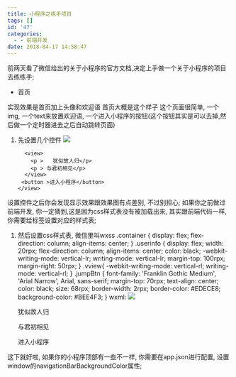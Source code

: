 ```yaml
---
title: 小程序之练手项目
tags: []
id: '47'
categories:
  - - 前端开发
date: 2018-04-17 14:58:47
---
```


前两天看了微信给出的关于小程序的官方文档,决定上手做一个关于小程序的项目去练练手;

*   首页

实现效果是首页加上头像和欢迎语 首页大概是这个样子 这个页面很简单, 一个img, 一个text来放置欢迎语, 一个进入小程序的按钮(这个按钮其实是可以去掉,然后做一个定时器进去之后自动跳转页面)

1.  先设置几个控件 ![](../images/2.png)
    
    ```
      <view>
        <p >   犹似故人归</p>
        <p > 与君初相见</p>
      </view>
     <button >进入小程序</button>
    </view>
    ``` 

设置控件之后你会发现显示效果跟效果图有点差别, 不过别担心; 如果你之前做过前端开发, 你一定猜到,这是因为css样式表没有被加载出来, 其实跟前端代码一样, 你需要给标签设置对应的样式表;

1.  然后设置css样式表, 微信里叫wxss .container { display: flex; flex-direction: column; align-items: center; } .userinfo { display: flex; width: 20rpx; flex-direction: column; align-items: center; color: black; -webkit-writing-mode: vertical-lr; writing-mode: vertical-lr; margin-top: 100rpx; margin-right: 50rpx; } .vview{ -webkit-writing-mode: vertical-rl; writing-mode: vertical-rl; } .jumpBtn { font-family: 'Franklin Gothic Medium', 'Arial Narrow', Arial, sans-serif; margin-top: 70rpx; text-align: center; color: black; size: 68rpx; border-width: 2rpx; border-color: #EDECE8; background-color: #BEE4F3; } wxml:  ![](../images/2.png) 
    
    犹似故人归
    
    与君初相见
    
    进入小程序
    

这下就好啦, 如果你的小程序顶部有一些不一样, 你需要在app.json进行配置, 设置window的navigationBarBackgroundColor属性;